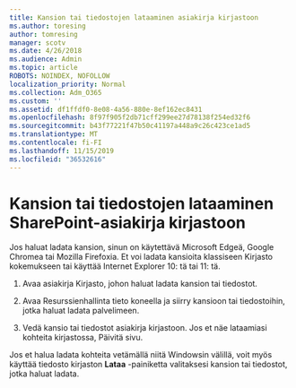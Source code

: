```yaml
---
title: Kansion tai tiedostojen lataaminen asiakirja kirjastoon
ms.author: toresing
author: tomresing
manager: scotv
ms.date: 4/26/2018
ms.audience: Admin
ms.topic: article
ROBOTS: NOINDEX, NOFOLLOW
localization_priority: Normal
ms.collection: Adm_O365
ms.custom: ''
ms.assetid: df1ffdf0-8e08-4a56-880e-8ef162ec8431
ms.openlocfilehash: 8f97f905f2db71cff299ee27d78138f254ed32f6
ms.sourcegitcommit: b43f77221f47b50c41197a448a9c26c423ce1ad5
ms.translationtype: MT
ms.contentlocale: fi-FI
ms.lasthandoff: 11/15/2019
ms.locfileid: "36532616"
---
```

# <a name="upload-a-folder-or-files-to-a-sharepoint-document-library"></a>Kansion tai tiedostojen lataaminen SharePoint-asiakirja kirjastoon

Jos haluat ladata kansion, sinun on käytettävä Microsoft Edgeä, Google Chromea tai Mozilla Firefoxia. Et voi ladata kansioita klassiseen Kirjasto kokemukseen tai käyttää Internet Explorer 10: tä tai 11: tä.
  
1. Avaa asiakirja Kirjasto, johon haluat ladata kansion tai tiedostot.
    
2. Avaa Resurssienhallinta tieto koneella ja siirry kansioon tai tiedostoihin, jotka haluat ladata palvelimeen.
    
3. Vedä kansio tai tiedostot asiakirja kirjastoon. Jos et näe lataamiasi kohteita kirjastossa, Päivitä sivu. 
    
Jos et halua ladata kohteita vetämällä niitä Windowsin välillä, voit myös käyttää tiedosto kirjaston **Lataa** -painiketta valitaksesi kansion tai tiedostot, jotka haluat ladata. 
  

